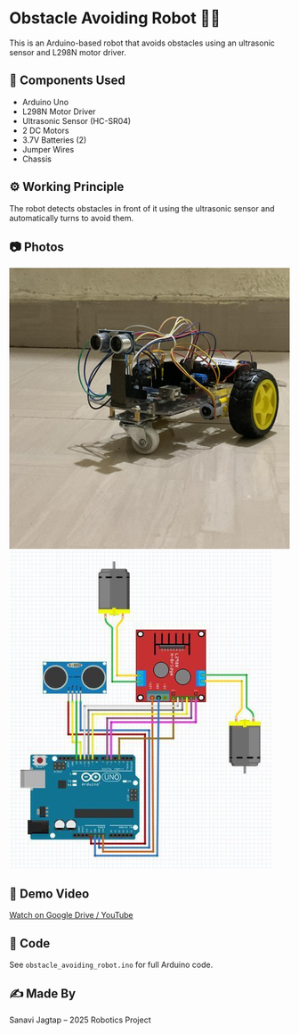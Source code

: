 # Obstacle Avoiding Robot 🚗🔧

This is an Arduino-based robot that avoids obstacles using an ultrasonic sensor and L298N motor driver.

## 🔧 Components Used
- Arduino Uno
- L298N Motor Driver
- Ultrasonic Sensor (HC-SR04)
- 2 DC Motors
- 3.7V Batteries (2)
- Jumper Wires
- Chassis

## ⚙️ Working Principle
The robot detects obstacles in front of it using the ultrasonic sensor and automatically turns to avoid them.

## 📷 Photos
![Wiring](https://github.com/Sanavimjagtap/ObstacleAvoider2025/blob/main/img2.jpg)
![Robot](https://github.com/Sanavimjagtap/ObstacleAvoider2025/blob/main/wiring.jpg)

## 📼 Demo Video
[Watch on Google Drive / YouTube]()

## 🧠 Code
See `obstacle_avoiding_robot.ino` for full Arduino code.

## ✍️ Made By
Sanavi Jagtap – 2025 Robotics Project
